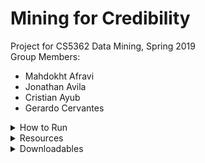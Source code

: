 # Mining for Credibility
Project for CS5362 Data Mining, Spring 2019<br/>
Group Members:
* Mahdokht Afravi
* Jonathan Avila
* Cristian Ayub
* Gerardo Cervantes

<details>
    <summary>How to Run</summary>
<p>This section describes how to run each script in the python environment equipped with the 'Prerequisites' stated below.</p>

<h4>datafilter.py</h4>
Reads `news_cleaned_2018_02_13.csv` and writes rows matching article types supplied with `-article_types`. For a complete list of article types (tags), see https://github.com/several27/FakeNewsCorpus#formatting.
    <p>For example, to write 'fake' articles and 'reliable' articles into `fake.csv` and `reliable.csv` respectively, </p>
    <q>data_filter.py -article_types fake reliable</q>
  
<h3>data_preprocessing.py</h3>
Creates a sparse matrix of documents and word frequency. Default vocabulary size is 40,000.
    <q>data_preprocessing.py -filename="fake.csv" -article_limit=1000 -vocabulary_size=20000</q>

<h3>Prerequisites<h3>
    <q>nltk.download('stopwords')</q>
    <q>nltk.download('punkt')</q>
</details>

<details>
    <summary>Resources</summary>
    Fake News Corpus is available on GitHub at https://github.com/several27/FakeNewsCorpus.
</details>

<details>
    <summary>Downloadables</summary>
    Click on the `Releases` tab of the project on GitHub (or visiting https://github.com/mahdafr/19s_cs5362-dm) to download a ZIP of all source code, report (as a PDF), and presentation slides (as a PDF).
</details>
